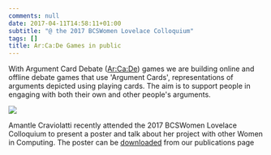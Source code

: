 ```yaml
---
comments: null
date: 2017-04-11T14:58:11+01:00
subtitle: "@ the 2017 BCSWomen Lovelace Colloquium"
tags: []
title: Ar:Ca:De Games in public  
---
```

With Argument Card Debate ([Ar:Ca:De](/page/project/arcade)) games we are building online and offline debate games that use 'Argument Cards', representations of arguments depicted using playing cards. The aim is to support people in engaging with both their own and other people's arguments.

![](/img/ama.jpg)

Amantle Craviolatti recently attended the 2017 BCSWomen Lovelace Colloquium to present a poster and talk about her project with other Women in Computing. The poster can be [downloaded](page/outputs/publications) from our publications page

